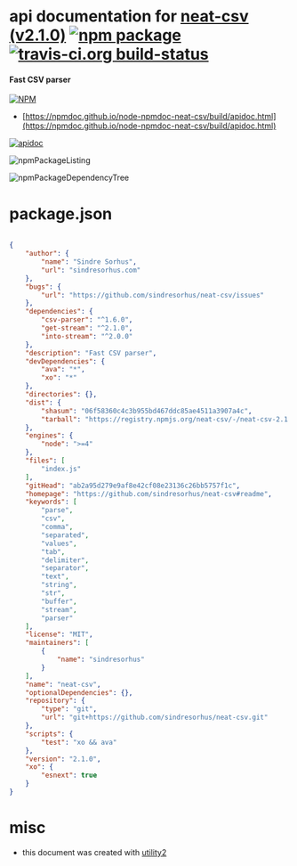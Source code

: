 # api documentation for  [neat-csv (v2.1.0)](https://github.com/sindresorhus/neat-csv#readme)  [![npm package](https://img.shields.io/npm/v/npmdoc-neat-csv.svg?style=flat-square)](https://www.npmjs.org/package/npmdoc-neat-csv) [![travis-ci.org build-status](https://api.travis-ci.org/npmdoc/node-npmdoc-neat-csv.svg)](https://travis-ci.org/npmdoc/node-npmdoc-neat-csv)
#### Fast CSV parser

[![NPM](https://nodei.co/npm/neat-csv.png?downloads=true&downloadRank=true&stars=true)](https://www.npmjs.com/package/neat-csv)

- [https://npmdoc.github.io/node-npmdoc-neat-csv/build/apidoc.html](https://npmdoc.github.io/node-npmdoc-neat-csv/build/apidoc.html)

[![apidoc](https://npmdoc.github.io/node-npmdoc-neat-csv/build/screenCapture.buildCi.browser.%252Ftmp%252Fbuild%252Fapidoc.html.png)](https://npmdoc.github.io/node-npmdoc-neat-csv/build/apidoc.html)

![npmPackageListing](https://npmdoc.github.io/node-npmdoc-neat-csv/build/screenCapture.npmPackageListing.svg)

![npmPackageDependencyTree](https://npmdoc.github.io/node-npmdoc-neat-csv/build/screenCapture.npmPackageDependencyTree.svg)



# package.json

```json

{
    "author": {
        "name": "Sindre Sorhus",
        "url": "sindresorhus.com"
    },
    "bugs": {
        "url": "https://github.com/sindresorhus/neat-csv/issues"
    },
    "dependencies": {
        "csv-parser": "^1.6.0",
        "get-stream": "^2.1.0",
        "into-stream": "^2.0.0"
    },
    "description": "Fast CSV parser",
    "devDependencies": {
        "ava": "*",
        "xo": "*"
    },
    "directories": {},
    "dist": {
        "shasum": "06f58360c4c3b955bd467ddc85ae4511a3907a4c",
        "tarball": "https://registry.npmjs.org/neat-csv/-/neat-csv-2.1.0.tgz"
    },
    "engines": {
        "node": ">=4"
    },
    "files": [
        "index.js"
    ],
    "gitHead": "ab2a95d279e9af8e42cf08e23136c26bb5757f1c",
    "homepage": "https://github.com/sindresorhus/neat-csv#readme",
    "keywords": [
        "parse",
        "csv",
        "comma",
        "separated",
        "values",
        "tab",
        "delimiter",
        "separator",
        "text",
        "string",
        "str",
        "buffer",
        "stream",
        "parser"
    ],
    "license": "MIT",
    "maintainers": [
        {
            "name": "sindresorhus"
        }
    ],
    "name": "neat-csv",
    "optionalDependencies": {},
    "repository": {
        "type": "git",
        "url": "git+https://github.com/sindresorhus/neat-csv.git"
    },
    "scripts": {
        "test": "xo && ava"
    },
    "version": "2.1.0",
    "xo": {
        "esnext": true
    }
}
```



# misc
- this document was created with [utility2](https://github.com/kaizhu256/node-utility2)

